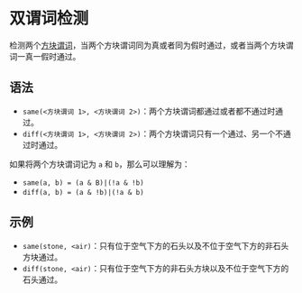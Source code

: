 # 双谓词检测

检测两个[方块谓词](../zh.md)，当两个方块谓词同为真或者同为假时通过，或者当两个方块谓词一真一假时通过。

## 语法

- `same(<方块谓词 1>, <方块谓词 2>)`：两个方块谓词都通过或者都不通过时通过。
- `diff(<方块谓词 1>, <方块谓词 2>)`：两个方块谓词只有一个通过、另一个不通过时通过。

如果将两个方块谓词记为 `a` 和 `b`，那么可以理解为：

- `same(a, b) = (a & B)|(!a & !b)`
- `diff(a, b) = (a & !b)|(!a & b)`

## 示例

- `same(stone, <air)`：只有位于空气下方的石头以及不位于空气下方的非石头方块通过。
- `diff(stone, <air)`：只有位于空气下方的非石头方块以及不位于空气下方的石头通过。